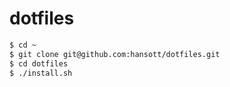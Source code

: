 # dotfiles

```sh
$ cd ~
$ git clone git@github.com:hansott/dotfiles.git
$ cd dotfiles
$ ./install.sh
```
